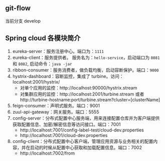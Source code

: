 ## git-flow 
当前分支 develop

## Spring cloud 各模块简介
1. eureka-server：服务注册中心。端口为：`1111`
2. eureka-client：服务提供者。 服务名为：`hello-service`，启动端口为 `8081` 和 `8082`, 启动命令：`java -jar ` 
3. ribbon-consumer：服务消费者，做负载均衡，启动容断保护。端口：`9000`
4. hystrix-dashboard：容断监控，集成了 turbine。访问：localhost:2001/hystrix/
    - 对单个应用的监控：http://localhost:90000/hystrix.stream
    - 对集群应用的监控：http://localhost:2001/turbine.stream 或者 http://turbine-hostname:port/turbine.stream?cluster=[clusterName] 
5. feign-consumer：声明式服务。端口：9001
6. zuul-api-gateway：网关服务。端口：5555
7. config-server：分布式配置中心服务端，用来连接配置仓库并为客户端提供获取配置信息、加密/解密信息等访问接口。端口：7001
    - http://localhost:7001/config-label-test/cloud-dev.properties
    - http://localhost:7001/cloud-dev.properties
8. config-client：分布式配置中心客户端，管理应用资源与业务相关的配置内容，并在启动的时候从配置中心获取和加载配置信息。端口：7002
    - http://localhost:7002/from
